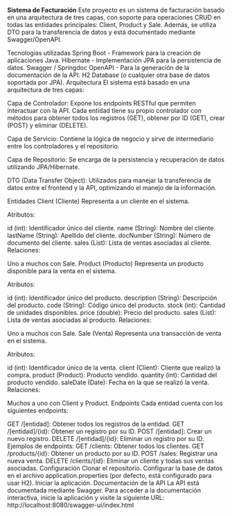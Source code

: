 **Sistema de Facturación**
Este proyecto es un sistema de facturación basado en una arquitectura de tres capas, con soporte para operaciones CRUD en todas las entidades principales: Client, Product y Sale. Además, se utiliza DTO para la transferencia de datos y está documentado mediante Swagger/OpenAPI.

Tecnologías utilizadas
Spring Boot - Framework para la creación de aplicaciones Java.
Hibernate - Implementación JPA para la persistencia de datos.
Swagger / Springdoc OpenAPI - Para la generación de la documentación de la API.
H2 Database (o cualquier otra base de datos soportada por JPA).
Arquitectura
El sistema está basado en una arquitectura de tres capas:

Capa de Controlador: Expone los endpoints RESTful que permiten interactuar con la API. Cada entidad tiene su propio controlador con métodos para obtener todos los registros (GET), obtener por ID (GET), crear (POST) y eliminar (DELETE).

Capa de Servicio: Contiene la lógica de negocio y sirve de intermediario entre los controladores y el repositorio.

Capa de Repositorio: Se encarga de la persistencia y recuperación de datos utilizando JPA/Hibernate.

DTO (Data Transfer Object): Utilizados para manejar la transferencia de datos entre el frontend y la API, optimizando el manejo de la información.

Entidades
Client (Cliente)
Representa a un cliente en el sistema.

Atributos:

id (int): Identificador único del cliente.
name (String): Nombre del cliente.
lastName (String): Apellido del cliente.
docNumber (String): Número de documento del cliente.
sales (List<Sale>): Lista de ventas asociadas al cliente.
Relaciones:

Uno a muchos con Sale.
Product (Producto)
Representa un producto disponible para la venta en el sistema.

Atributos:

id (int): Identificador único del producto.
description (String): Descripción del producto.
code (String): Código único del producto.
stock (int): Cantidad de unidades disponibles.
price (double): Precio del producto.
sales (List<Sale>): Lista de ventas asociadas al producto.
Relaciones:

Uno a muchos con Sale.
Sale (Venta)
Representa una transacción de venta en el sistema.

Atributos:

id (int): Identificador único de la venta.
client (Client): Cliente que realizó la compra.
product (Product): Producto vendido.
quantity (int): Cantidad del producto vendido.
saleDate (Date): Fecha en la que se realizó la venta.
Relaciones:

Muchos a uno con Client y Product.
Endpoints
Cada entidad cuenta con los siguientes endpoints:

GET /[entidad]: Obtener todos los registros de la entidad.
GET /[entidad]/{id}: Obtener un registro por su ID.
POST /[entidad]: Crear un nuevo registro.
DELETE /[entidad]/{id}: Eliminar un registro por su ID.
Ejemplos de endpoints:
GET /clients: Obtener todos los clientes.
GET /products/{id}: Obtener un producto por su ID.
POST /sales: Registrar una nueva venta.
DELETE /clients/{id}: Eliminar un cliente y todas sus ventas asociadas.
Configuración
Clonar el repositorio.
Configurar la base de datos en el archivo application.properties (por defecto, está configurado para usar H2).
Iniciar la aplicación.
Documentación de la API
La API está documentada mediante Swagger. Para acceder a la documentación interactiva, inicie la aplicación y visite la siguiente URL: http://localhost:8080/swagger-ui/index.html
